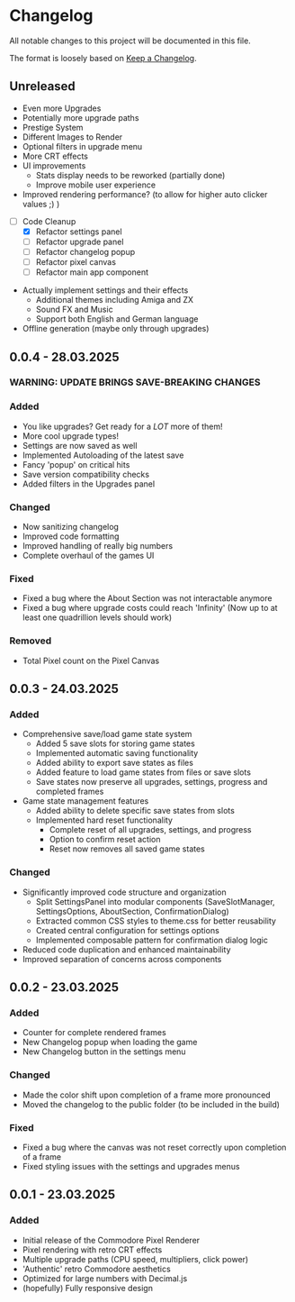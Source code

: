 # Changelog

All notable changes to this project will be documented in this file.

The format is loosely based on [Keep a Changelog](https://keepachangelog.com/en/1.1.0/).

## Unreleased

- Even more Upgrades
- Potentially more upgrade paths
- Prestige System
- Different Images to Render
- Optional filters in upgrade menu
- More CRT effects
- UI improvements
  - Stats display needs to be reworked (partially done)
  - Improve mobile user experience
- Improved rendering performance? (to allow for higher auto clicker values ;) )
- [ ] Code Cleanup
  - [x] Refactor settings panel
  - [ ] Refactor upgrade panel
  - [ ] Refactor changelog popup
  - [ ] Refactor pixel canvas
  - [ ] Refactor main app component
- Actually implement settings and their effects
  - Additional themes including Amiga and ZX
  - Sound FX and Music
  - Support both English and German language
- Offline generation (maybe only through upgrades)

## 0.0.4 - 28.03.2025

### WARNING: UPDATE BRINGS SAVE-BREAKING CHANGES

### Added

- You like upgrades? Get ready for a _LOT_ more of them!
- More cool upgrade types!
- Settings are now saved as well
- Implemented Autoloading of the latest save
- Fancy 'popup' on critical hits
- Save version compatibility checks
- Added filters in the Upgrades panel

### Changed

- Now sanitizing changelog
- Improved code formatting
- Improved handling of really big numbers
- Complete overhaul of the games UI

### Fixed

- Fixed a bug where the About Section was not interactable anymore
- Fixed a bug where upgrade costs could reach 'Infinity' (Now up to at least one quadrillion levels should work)

### Removed

- Total Pixel count on the Pixel Canvas

## 0.0.3 - 24.03.2025

### Added

- Comprehensive save/load game state system
  - Added 5 save slots for storing game states
  - Implemented automatic saving functionality
  - Added ability to export save states as files
  - Added feature to load game states from files or save slots
  - Save states now preserve all upgrades, settings, progress and completed frames
- Game state management features
  - Added ability to delete specific save states from slots
  - Implemented hard reset functionality
    - Complete reset of all upgrades, settings, and progress
    - Option to confirm reset action
    - Reset now removes all saved game states

### Changed

- Significantly improved code structure and organization
  - Split SettingsPanel into modular components (SaveSlotManager, SettingsOptions, AboutSection, ConfirmationDialog)
  - Extracted common CSS styles to theme.css for better reusability
  - Created central configuration for settings options
  - Implemented composable pattern for confirmation dialog logic
- Reduced code duplication and enhanced maintainability
- Improved separation of concerns across components

## 0.0.2 - 23.03.2025

### Added

- Counter for complete rendered frames
- New Changelog popup when loading the game
- New Changelog button in the settings menu

### Changed

- Made the color shift upon completion of a frame more pronounced
- Moved the changelog to the public folder (to be included in the build)

### Fixed

- Fixed a bug where the canvas was not reset correctly upon completion of a frame
- Fixed styling issues with the settings and upgrades menus

## 0.0.1 - 23.03.2025

### Added

- Initial release of the Commodore Pixel Renderer
- Pixel rendering with retro CRT effects
- Multiple upgrade paths (CPU speed, multipliers, click power)
- 'Authentic' retro Commodore aesthetics
- Optimized for large numbers with Decimal.js
- (hopefully) Fully responsive design
